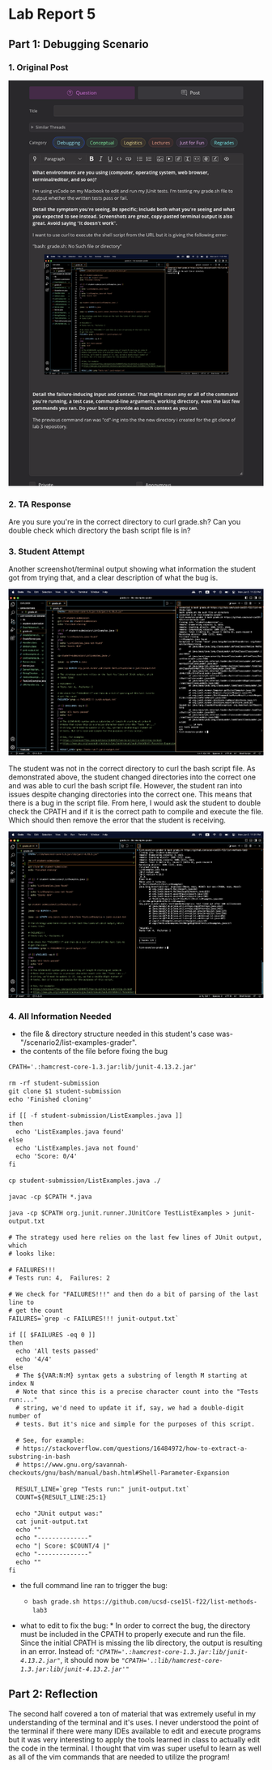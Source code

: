 # Lab Report 5 

## Part 1: Debugging Scenario

### 1. Original Post

![Image](originalPost.png)

### 2. TA Response

Are you sure you're in the correct directory to curl grade.sh? Can you double check which directory the bash script file is in?

### 3. Student Attempt

Another screenshot/terminal output showing what information the student got from trying that, and a clear description of what the bug is.

![Image](revised.png)

The student was not in the correct directory to curl the bash script file. As demonstrated above, the student changed directories into the correct one and was able to curl the bash script file. However, the student ran into issues despite changing directories into the correct one. This means that there is a bug in the script file. From here, I would ask the student to double check the CPATH and if it is the correct path to compile and execute the file. Which should then remove the error that the student is receiving. 

![Image](revised2.png)

### 4. All Information Needed
* the file & directory structure needed in this student's case was-  "/scenario2/list-examples-grader". 
* the contents of the file before fixing the bug 
```
CPATH='.:hamcrest-core-1.3.jar:lib/junit-4.13.2.jar'

rm -rf student-submission
git clone $1 student-submission
echo 'Finished cloning'

if [[ -f student-submission/ListExamples.java ]]
then
  echo 'ListExamples.java found'
else
  echo 'ListExamples.java not found'
  echo 'Score: 0/4'
fi

cp student-submission/ListExamples.java ./

javac -cp $CPATH *.java

java -cp $CPATH org.junit.runner.JUnitCore TestListExamples > junit-output.txt

# The strategy used here relies on the last few lines of JUnit output, which
# looks like:

# FAILURES!!!
# Tests run: 4,  Failures: 2

# We check for "FAILURES!!!" and then do a bit of parsing of the last line to
# get the count
FAILURES=`grep -c FAILURES!!! junit-output.txt`

if [[ $FAILURES -eq 0 ]]
then
  echo 'All tests passed'
  echo '4/4'
else
  # The ${VAR:N:M} syntax gets a substring of length M starting at index N
  # Note that since this is a precise character count into the "Tests run:..."
  # string, we'd need to update it if, say, we had a double-digit number of
  # tests. But it's nice and simple for the purposes of this script.

  # See, for example:
  # https://stackoverflow.com/questions/16484972/how-to-extract-a-substring-in-bash
  # https://www.gnu.org/savannah-checkouts/gnu/bash/manual/bash.html#Shell-Parameter-Expansion

  RESULT_LINE=`grep "Tests run:" junit-output.txt`
  COUNT=${RESULT_LINE:25:1}

  echo "JUnit output was:"
  cat junit-output.txt
  echo ""
  echo "--------------"
  echo "| Score: $COUNT/4 |"
  echo "--------------"
  echo ""
fi

```
* the full command line ran to trigger the bug: 
  * `bash grade.sh https://github.com/ucsd-cse15l-f22/list-methods-lab3`
  
* what to edit to fix the bug:
      * In order to correct the bug, the directory must be included in the CPATH to properly execute and run the file. Since the initial CPATH is missing the lib directory, the output is resulting in an error. Instead of: *`"CPATH='.:hamcrest-core-1.3.jar:lib/junit-4.13.2.jar"`*, it should now be *`"CPATH='.:lib/hamcrest-core-1.3.jar:lib/junit-4.13.2.jar'"`*


## Part 2: Reflection

The second half covered a ton of material that was extremely useful in my understanding of the terminal and it's uses. I never understood the point of the terminal if there were many IDEs available to edit and execute programs but it was very interesting to apply the tools learned in class to actually edit the code in the terminal. I thought that vim was super useful to learn as well as all of the vim commands that are needed to utilize the program! 

